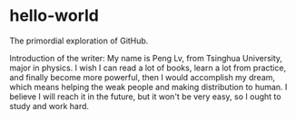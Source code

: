 # hello-world
The primordial exploration of GitHub.

Introduction of the writer:
  My name is Peng Lv, from Tsinghua University, major in physics. I wish I can read a lot of books, learn a lot from practice, and finally become more powerful, then I would accomplish my dream, which means helping the weak people and making distribution to human. I believe I will reach it in the future, but it won't be very easy, so I ought to study and work hard.
